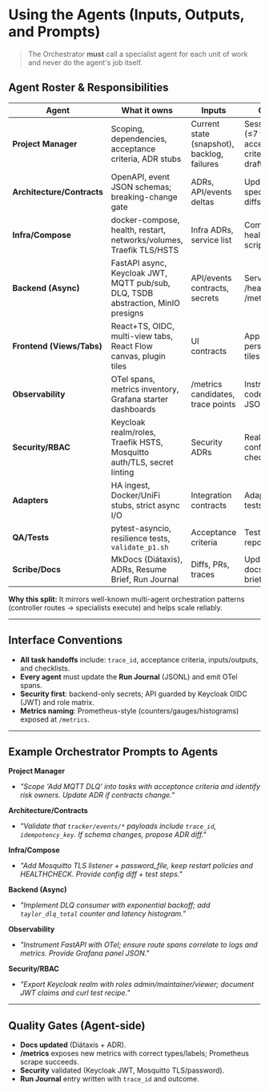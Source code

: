 # Using the Agents (Inputs, Outputs, and Prompts)

> The Orchestrator **must** call a specialist agent for each unit of work and never do the agent's job itself.

## Agent Roster & Responsibilities

| Agent | What it owns | Inputs | Outputs |
|---|---|---|---|
| **Project Manager** | Scoping, dependencies, acceptance criteria, ADR stubs | Current state (snapshot), backlog, failures | Session Plan (≤7 tasks), acceptance criteria, ADR draft refs |
| **Architecture/Contracts** | OpenAPI, event JSON schemas; breaking-change gate | ADRs, API/events deltas | Updated specs; schema diffs |
| **Infra/Compose** | docker-compose, health, restart, networks/volumes, Traefik TLS/HSTS | Infra ADRs, service list | Compose diffs, healthcheck scripts |
| **Backend (Async)** | FastAPI async, Keycloak JWT, MQTT pub/sub, DLQ, TSDB abstraction, MinIO presigns | API/events contracts, secrets | Service code, /health & /metrics hooks |
| **Frontend (Views/Tabs)** | React+TS, OIDC, multi-view tabs, React Flow canvas, plugin tiles | UI contracts | App shell, view persistence, tiles |
| **Observability** | OTel spans, metrics inventory, Grafana starter dashboards | /metrics candidates, trace points | Instrumentation code, Grafana JSON |
| **Security/RBAC** | Keycloak realm/roles, Traefik HSTS, Mosquitto auth/TLS, secret linting | Security ADRs | Realm export, conf snippets, checks |
| **Adapters** | HA ingest, Docker/UniFi stubs, strict async I/O | Integration contracts | Adapter stubs, tests |
| **QA/Tests** | pytest-asyncio, resilience tests, `validate_p1.sh` | Acceptance criteria | Test suites, reports |
| **Scribe/Docs** | MkDocs (Diátaxis), ADRs, Resume Brief, Run Journal | Diffs, PRs, traces | Updated docs/ADRs; brief in MinIO |

**Why this split:** It mirrors well-known multi-agent orchestration patterns (controller routes → specialists execute) and helps scale reliably.

---

## Interface Conventions

- **All task handoffs** include: `trace_id`, acceptance criteria, inputs/outputs, and checklists.  
- **Every agent** must update the **Run Journal** (JSONL) and emit OTel spans.  
- **Security first**: backend-only secrets; API guarded by Keycloak OIDC (JWT) and role matrix.  
- **Metrics naming**: Prometheus-style (counters/gauges/histograms) exposed at `/metrics`.

---

## Example Orchestrator Prompts to Agents

**Project Manager**
- _"Scope 'Add MQTT DLQ' into tasks with acceptance criteria and identify risk owners. Update ADR if contracts change."_

**Architecture/Contracts**
- _"Validate that `tracker/events/*` payloads include `trace_id`, `idempotency_key`. If schema changes, propose ADR diff."_

**Infra/Compose**
- _"Add Mosquitto TLS listener + password_file, keep restart policies and HEALTHCHECK. Provide config diff + test steps."_

**Backend (Async)**
- _"Implement DLQ consumer with exponential backoff; add `taylor_dlq_total` counter and latency histogram."_

**Observability**
- _"Instrument FastAPI with OTel; ensure route spans correlate to logs and metrics. Provide Grafana panel JSON."_

**Security/RBAC**
- _"Export Keycloak realm with roles admin/maintainer/viewer; document JWT claims and curl test recipe."_

---

## Quality Gates (Agent-side)

- **Docs updated** (Diátaxis + ADR).  
- **/metrics** exposes new metrics with correct types/labels; Prometheus scrape succeeds.  
- **Security** validated (Keycloak JWT, Mosquitto TLS/password).  
- **Run Journal** entry written with `trace_id` and outcome.
